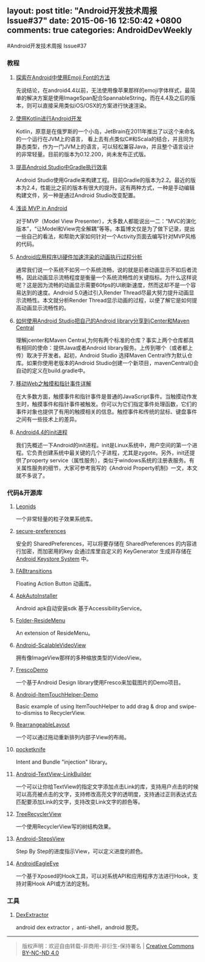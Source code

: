 layout: post
title: "Android开发技术周报 Issue#37"
date: 2015-06-16 12:50:42 +0800
comments: true
categories: AndroidDevWeekly
---

#Android开发技术周报 Issue#37

### 教程

1. [探索在Android中使用Emoji Font的方法](http://ragnraok.github.io/android-emoji-font-method.html)

	先说结论，在android4.4以前，无法使用像苹果那样的emoji字体样式，最简单的解决方案是使用ImageSpan配合SpannableString，而在4.4及之后的版本，则可以直接采用类似iOS/OSX的方案进行快速渲染。

1. [使用Kotlin进行Android开发](http://ragnraok.github.io/using-kotlin-to-write-android-app.html)

	Kotlin，原意是在俄罗斯的一个小岛，JetBrain在2011年推出了以这个来命名的一个运行在JVM上的语言， 看上去有点类似C#和Scala的结合，并且同为静态类型，作为一门JVM上的语言，可以轻松兼容Java，并且整个语言设计的非常轻量。目前的版本为0.12.200，尚未发布正式版。

1. [提高Android Studio中Gradle执行效率](http://blog.csdn.net/growth58/article/details/46648333)

	Android Studio使用Gradle来构建工程。目前Gradle的版本为2.2。最近的版本为2.4，性能比之前的版本有很大的提升。这有两种方式，一种是手动编辑构建文件，另一种是通过Android Studio改变配置。

1. [浅谈 MVP in Android](http://blog.csdn.net/lmj623565791/article/details/46596109)

	对于MVP（Model View Presenter），大多数人都能说出一二：“MVC的演化版本”，“让Model和View完全解耦”等等。本篇博文仅是为了做下记录，提出一些自己的看法，和帮助大家如何针对一个Activity页面去编写针对MVP风格的代码。

1. [Android应用程序UI硬件加速渲染的动画执行过程分析](http://blog.csdn.net/luoshengyang/article/details/46449677)

	 通常我们说一个系统不如另一个系统流畅，说的就是前者动画显示不如后者流畅，因此动画显示流畅程度是衡量一个系统流畅性的关键指标。为什么这样说呢？这是因为流畅的动画显示需要60fps的UI刷新速度，然而这却不是一个容易达到的速度。Android 5.0通过引入Render Thread尽最大努力提升动画显示流畅性。本文就分析Render Thread显示动画的过程，以便了解它是如何提高动画显示流畅性的。

1. [如何使用Android Studio把自己的Android library分享到jCenter和Maven Central](http://www.jcodecraeer.com/a/anzhuokaifa/androidkaifa/2015/0623/3097.html)

	理解jcenter和Maven Central,为何有两个标准的仓库？事实上两个仓库都具有相同的使命：提供Java或者Android library服务。上传到哪个（或者都上传）取决于开发者。起初，Android Studio 选择Maven Central作为默认仓库。如果你使用老版本的Android Studio创建一个新项目，mavenCentral()会自动的定义在build.gradle中。

1. [移动Web之触摸和指针事件详解](http://www.infoq.com/cn/articles/touch-pointer-event)

	在大多数方面，触摸事件和指针事件是普通的JavaScript事件。当触摸动作发生时，触摸事件和指针事件被触发。你可以为它们指定事件处理函数，它们的事件对象也提供了有用的触摸相关的信息。触控事件和传统的鼠标、键盘事件之间有一些技术上的差异。

1. [Android4.4的init进程](http://my.oschina.net/youranhongcha/blog/469028)

	我们先概述一下Android的init进程。init是Linux系统中，用户空间的第一个进程。它负责创建系统中最关键的几个子进程，尤其是zygote。另外，init还提供了property service（属性服务），类似于windows系统的注册表服务。有关属性服务的细节，大家可参考我写的《Android Property机制》一文，本文就不多说了。

### 代码&开源库

1. [Leonids](https://github.com/plattysoft/Leonids)

	一个非常轻量的粒子效果系统库。

1. [secure-preferences](https://github.com/ophio/secure-preferences)

	安全的 SharedPreferences，可以将要存储在 SharedPreferences 的内容进行加密，而加密用的key 会通过库里自定义的 KeyGenerator 生成并存储在 [Android Keystore System](https://developer.android.com/training/articles/keystore.html#UsingAndroidKeyStore) 中。

1. [FABtransitions](https://github.com/Adirockzz95/FABtransitions)

	Floating Action Button 动画库。

1. [ApkAutoInstaller](https://github.com/bunnyblue/ApkAutoInstaller)

	Android apk自动安装sdk 基于AccessibilityService。

1. [Folder-ResideMenu](https://github.com/dkmeteor/Folder-ResideMenu)

	An extension of ResideMenu。

1. [Android-ScalableVideoView](https://github.com/yqritc/Android-ScalableVideoView)
	
	拥有像ImageView那样的多种缩放类型的VideoView。

1. [FrescoDemo](https://github.com/06peng/FrescoDemo)

	一个基于Android Design library使用Fresco来加载图片的Demo项目。

1. [Android-ItemTouchHelper-Demo](https://github.com/iPaulPro/Android-ItemTouchHelper-Demo)

	Basic example of using ItemTouchHelper to add drag & drop and swipe-to-dismiss to RecyclerView.

1. [RearrangeableLayout](https://github.com/rajasharan/RearrangeableLayout)
	
	一个可以通过拖动重新排列内部子View的布局。

1. [pocketknife](https://github.com/hansenji/pocketknife)

	Intent and Bundle "injection" library。

1. [Android-TextView-LinkBuilder](https://github.com/klinker24/Android-TextView-LinkBuilder)
	
	一个可以让你给TextView的指定文字添加点击Link的库，支持用户点击的时候可以高亮被点击的文字，支持修改高亮文字的透明度，支持通过正则表达式去匹配要添加Link的文字，支持改变Link文字的颜色等。

1. [TreeRecyclerView](https://github.com/nuptboyzhb/TreeRecyclerView)

	一个使用RecyclerView写的树结构效果。

1. [Android-StepsView](https://github.com/anton46/Android-StepsView)

	Step By Step的进度指示View，可以定义进度的颜色。

1. [AndroidEagleEye](https://github.com/MindMac/AndroidEagleEye)
	
	一个基于Xposed的Hook工具，可以对系统API和应用程序方法进行Hook，支持对需Hook API或方法的定制。

### 工具

1. [DexExtractor](https://github.com/bunnyblue/DexExtractor)

	android dex extractor ，anti-shell，android 脱壳。
			
----
> 版权声明：欢迎自由转载-非商用-非衍生-保持署名 | [Creative Commons BY-NC-ND 4.0](http://creativecommons.org/licenses/by-nc-nd/4.0/)